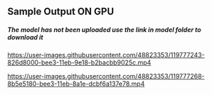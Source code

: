 ## Sample Output ON GPU

##### The model has not been uploaded use the link in model folder to download it 

https://user-images.githubusercontent.com/48823353/119777243-826d8000-bee3-11eb-9e18-b2bacbb9025c.mp4


https://user-images.githubusercontent.com/48823353/119777268-8b5e5180-bee3-11eb-8a1e-dcbf6a137e78.mp4
